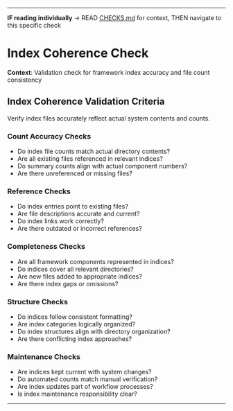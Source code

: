 ---

**IF reading individually** → READ [CHECKS.md](../CHECKS.md#quality-checks) for context, THEN navigate to this specific check


# Index Coherence Check

**Context**: Validation check for framework index accuracy and file count consistency

## Index Coherence Validation Criteria

Verify index files accurately reflect actual system contents and counts.

### Count Accuracy Checks
- Do index file counts match actual directory contents?
- Are all existing files referenced in relevant indices?
- Do summary counts align with actual component numbers?
- Are there unreferenced or missing files?

### Reference Checks
- Do index entries point to existing files?
- Are file descriptions accurate and current?
- Do index links work correctly?
- Are there outdated or incorrect references?

### Completeness Checks
- Are all framework components represented in indices?
- Do indices cover all relevant directories?
- Are new files added to appropriate indices?
- Are there index gaps or omissions?

### Structure Checks
- Do indices follow consistent formatting?
- Are index categories logically organized?
- Do index structures align with directory organization?
- Are there conflicting index approaches?

### Maintenance Checks
- Are indices kept current with system changes?
- Do automated counts match manual verification?
- Are index updates part of workflow processes?
- Is index maintenance responsibility clear?

---